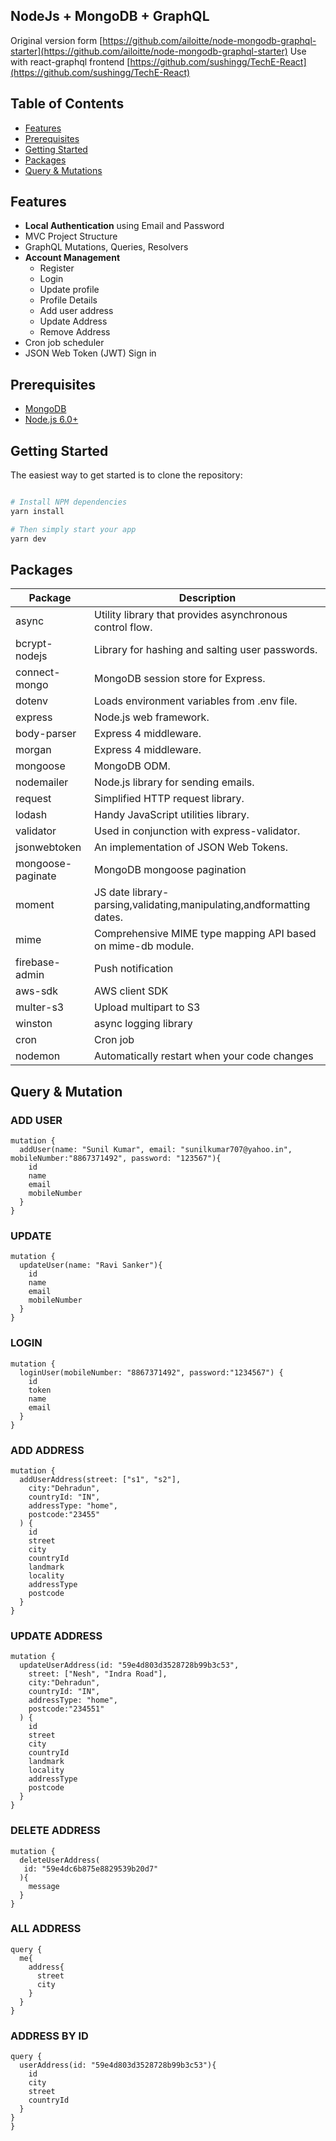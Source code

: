 NodeJs + MongoDB + GraphQL 
----------------------------------

Original version form [https://github.com/ailoitte/node-mongodb-graphql-starter](https://github.com/ailoitte/node-mongodb-graphql-starter)
Use with react-graphql frontend [https://github.com/sushingg/TechE-React](https://github.com/sushingg/TechE-React)

Table of Contents
-----------------
- [Features](#features)
- [Prerequisites](#prerequisites)
- [Getting Started](#getting-started)
- [Packages](#packages)
- [Query & Mutations](#query-mutation)

Features
--------

- **Local Authentication** using Email and Password
- MVC Project Structure
- GraphQL Mutations, Queries, Resolvers
- **Account Management**
     - Register
     - Login
     - Update profile
     - Profile Details
     - Add user address
     - Update Address
     - Remove Address
- Cron job scheduler
- JSON Web Token (JWT) Sign in


Prerequisites
-------------

- [MongoDB](https://www.mongodb.org/downloads)
- [Node.js 6.0+](http://nodejs.org)


Getting Started
---------------

The easiest way to get started is to clone the repository:

```bash

# Install NPM dependencies
yarn install

# Then simply start your app
yarn dev
```

Packages
--------

| Package                         | Description                                                           |
| ------------------------------- | --------------------------------------------------------------------- |
| async                           | Utility library that provides asynchronous control flow.              |
| bcrypt-nodejs                   | Library for hashing and salting user passwords.                       |
| connect-mongo                   | MongoDB session store for Express.                                    |
| dotenv                          | Loads environment variables from .env file.                           |
| express                         | Node.js web framework.                                                |
| body-parser                     | Express 4 middleware.                                                 |
| morgan                          | Express 4 middleware.                                                 |
| mongoose                        | MongoDB ODM.                                                          |
| nodemailer                      | Node.js library for sending emails.                                   |
| request                         | Simplified HTTP request library.                                      |
| lodash                          | Handy JavaScript utilities library.                                   |
| validator                       | Used in conjunction with express-validator.                           |                                        
| jsonwebtoken                    | An implementation of JSON Web Tokens.                                 |                                        
| mongoose-paginate               | MongoDB mongoose pagination                                           |                                        
| moment                          | JS date library- parsing,validating,manipulating,andformatting dates. |
| mime                            | Comprehensive MIME type mapping API based on mime-db module.          |
| firebase-admin                  | Push notification                                                     |
| aws-sdk                         | AWS client SDK                                                        |
| multer-s3                       | Upload multipart to S3                                                |
| winston                         | async logging library                                                 |
| cron                            | Cron job                                                              |
| nodemon                         | Automatically restart when your code changes


Query & Mutation
----------------

### ADD USER

```
mutation {
  addUser(name: "Sunil Kumar", email: "sunilkumar707@yahoo.in", mobileNumber:"8867371492", password: "123567"){
    id
    name
    email
    mobileNumber
  }
}
```

### UPDATE

```
mutation {
  updateUser(name: "Ravi Sanker"){
    id
    name
    email
    mobileNumber
  }
}
```

### LOGIN

```
mutation {
  loginUser(mobileNumber: "8867371492", password:"1234567") {
    id
    token
    name
    email
  }
}
```

### ADD ADDRESS

```
mutation {
  addUserAddress(street: ["s1", "s2"], 
    city:"Dehradun", 
    countryId: "IN", 
    addressType: "home",
    postcode:"23455"
  ) {
    id
    street
    city
    countryId
    landmark
    locality
    addressType
    postcode
  }
}
```

### UPDATE ADDRESS

```
mutation {
  updateUserAddress(id: "59e4d803d3528728b99b3c53",
    street: ["Nesh", "Indra Road"], 
    city:"Dehradun", 
    countryId: "IN", 
    addressType: "home",
    postcode:"234551"
  ) {
    id
    street
    city
    countryId
    landmark
    locality
    addressType
    postcode
  }
}
```

### DELETE ADDRESS

```
mutation {
  deleteUserAddress(
   id: "59e4dc6b875e8829539b20d7"
  ){
    message
  }
}
```

### ALL ADDRESS

```
query {
  me{
    address{
      street
      city
    }
  }
}
```


### ADDRESS BY ID

```
query {
  userAddress(id: "59e4d803d3528728b99b3c53"){
    id
    city
    street
    countryId
  }
}
}
```